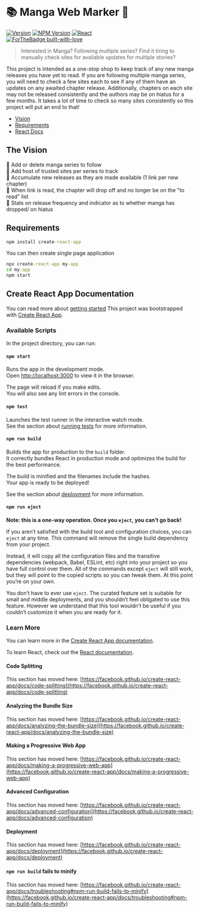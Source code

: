 # :books: Manga Web Marker :pushpin:
[![Version](https://badge.fury.io/gh/tterb%2FHyde.svg)](https://badge.fury.io/gh/tterb%2FHyde)
[![NPM Version](https://img.shields.io/npm/v/npm.svg?style=flat)]()
[![React](<img src="https://img.shields.io/badge/react%20-%2320232a.svg?&style=for-the-badge&logo=react&logoColor=%2361DAFB"/>)]()  
[![ForTheBadge built-with-love](http://ForTheBadge.com/images/badges/built-with-love.svg)](https://GitHub.com/Naereen/)

> Interested in Manga? Following multiple series? Find it tiring to manually check sites for available updates for multiple stories? 

This project is intended as a one-stop shop to keep track of any new manga releases you have yet to read. If you are following multiple manga series, you will need to check a few sites each to see if any of them have an updates on any awaited chapter release. Additionally, chapters on each site may not be released consistently and the authors may be on hiatus for a few months. It takes a lot of time to check so many sites consistently so this project will put an end to that!

- [Vision](#the-vision)  
- [Requirements](#requirements)  
- [React Docs](#create-react-app-documentation)  

## The Vision
:black_square_button: Add or delete manga series to follow  
:black_square_button: Add host of trusted sites per series to track  
:black_square_button: Accumulate new releases as they are made available (1 link per new chapter)  
:black_square_button: When link is read, the chapter will drop off and no longer be on the "to read" list  
:black_square_button: Stats on release frequency and indicator as to whether manga has dropped/ on hiatus  

## Requirements
```cmd
npm install create-react-app
```

You can then create single page application
```cmd
npx create-react-app my-app
cd my-app
npm start
```  

## Create React App Documentation
You can read more about [getting started](https://create-react-app.dev/docs/getting-started/)
This project was bootstrapped with [Create React App](https://github.com/facebook/create-react-app).

### Available Scripts

In the project directory, you can run:

#### `npm start`

Runs the app in the development mode.\
Open [http://localhost:3000](http://localhost:3000) to view it in the browser.

The page will reload if you make edits.\
You will also see any lint errors in the console.

#### `npm test`

Launches the test runner in the interactive watch mode.\
See the section about [running tests](https://facebook.github.io/create-react-app/docs/running-tests) for more information.

#### `npm run build`

Builds the app for production to the `build` folder.\
It correctly bundles React in production mode and optimizes the build for the best performance.

The build is minified and the filenames include the hashes.\
Your app is ready to be deployed!

See the section about [deployment](https://facebook.github.io/create-react-app/docs/deployment) for more information.

#### `npm run eject`

**Note: this is a one-way operation. Once you `eject`, you can’t go back!**

If you aren’t satisfied with the build tool and configuration choices, you can `eject` at any time. This command will remove the single build dependency from your project.

Instead, it will copy all the configuration files and the transitive dependencies (webpack, Babel, ESLint, etc) right into your project so you have full control over them. All of the commands except `eject` will still work, but they will point to the copied scripts so you can tweak them. At this point you’re on your own.

You don’t have to ever use `eject`. The curated feature set is suitable for small and middle deployments, and you shouldn’t feel obligated to use this feature. However we understand that this tool wouldn’t be useful if you couldn’t customize it when you are ready for it.

### Learn More

You can learn more in the [Create React App documentation](https://facebook.github.io/create-react-app/docs/getting-started).

To learn React, check out the [React documentation](https://reactjs.org/).

#### Code Splitting

This section has moved here: [https://facebook.github.io/create-react-app/docs/code-splitting](https://facebook.github.io/create-react-app/docs/code-splitting)

#### Analyzing the Bundle Size

This section has moved here: [https://facebook.github.io/create-react-app/docs/analyzing-the-bundle-size](https://facebook.github.io/create-react-app/docs/analyzing-the-bundle-size)

#### Making a Progressive Web App

This section has moved here: [https://facebook.github.io/create-react-app/docs/making-a-progressive-web-app](https://facebook.github.io/create-react-app/docs/making-a-progressive-web-app)

#### Advanced Configuration

This section has moved here: [https://facebook.github.io/create-react-app/docs/advanced-configuration](https://facebook.github.io/create-react-app/docs/advanced-configuration)

#### Deployment

This section has moved here: [https://facebook.github.io/create-react-app/docs/deployment](https://facebook.github.io/create-react-app/docs/deployment)

#### `npm run build` fails to minify

This section has moved here: [https://facebook.github.io/create-react-app/docs/troubleshooting#npm-run-build-fails-to-minify](https://facebook.github.io/create-react-app/docs/troubleshooting#npm-run-build-fails-to-minify)
